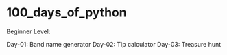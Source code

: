 # 100_days_of_python

Beginner Level:

Day-01: Band name generator
Day-02: Tip calculator
Day-03: Treasure hunt
